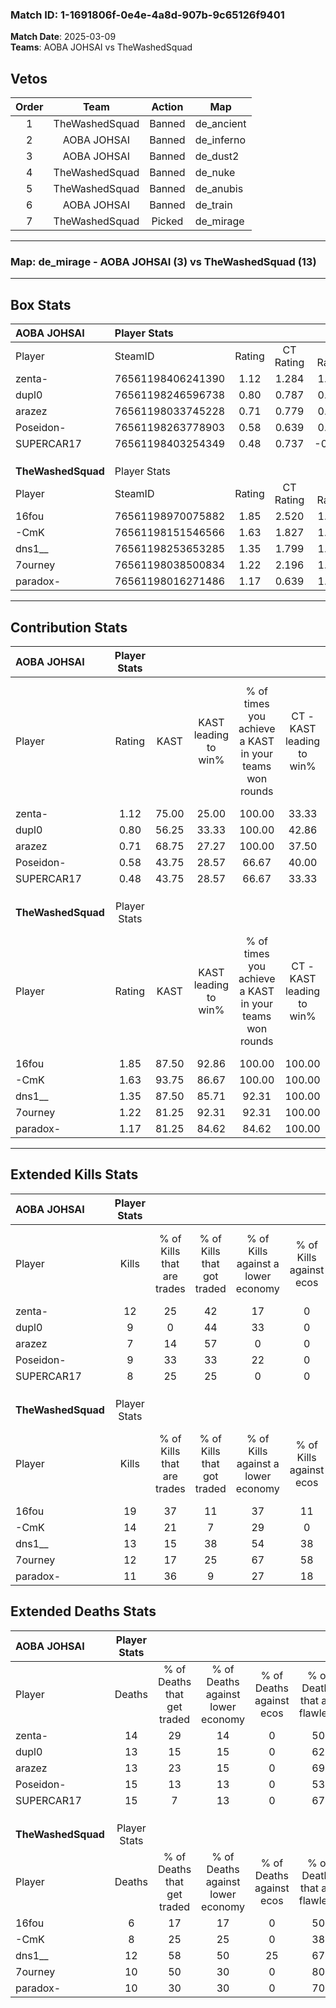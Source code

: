 ### Match ID: 1-1691806f-0e4e-4a8d-907b-9c65126f9401  
**Match Date**: 2025-03-09  
**Teams**: AOBA JOHSAI vs TheWashedSquad  

## Vetos  

| Order | Team | Action | Map |
| :---: | :--: | :----: | --- |
| 1 | TheWashedSquad | Banned | de_ancient |
| 2 | AOBA JOHSAI | Banned | de_inferno |
| 3 | AOBA JOHSAI | Banned | de_dust2 |
| 4 | TheWashedSquad | Banned | de_nuke |
| 5 | TheWashedSquad | Banned | de_anubis |
| 6 | AOBA JOHSAI | Banned | de_train |
| 7 | TheWashedSquad | Picked | de_mirage |

---  

### **Map**: de_mirage - AOBA JOHSAI (3) vs TheWashedSquad (13)  
---  

## Box Stats  

| **AOBA JOHSAI**    | Player Stats      |        |           |          |       |       |       |         |        |      |     |
| :- | :- | :-: | :-: | :-: | :-: | :-: | :-: | :-: | :-: | :-: | :-: |
| Player             | SteamID           | Rating | CT Rating | T Rating | KAST  |  ADR  | Kills | Assists | Deaths | K/D  | HS% |
| zenta-             | 76561198406241390 |  1.12  |   1.284   |  1.212   | 75.00 | 94.1  |  12   |    4    |   14   | 0.86 | 50  |
| dupl0              | 76561198246596738 |  0.80  |   0.787   |  0.981   | 56.25 | 78.8  |   9   |    4    |   13   | 0.69 | 77  |
| arazez             | 76561198033745228 |  0.71  |   0.779   |  0.905   | 68.75 | 56.8  |   7   |    3    |   13   | 0.54 | 14  |
| Poseidon-          | 76561198263778903 |  0.58  |   0.639   |  0.684   | 43.75 | 63.7  |   9   |    2    |   15   | 0.60 | 33  |
| SUPERCAR17         | 76561198403254349 |  0.48  |   0.737   |  -0.145  | 43.75 | 51.1  |   8   |    1    |   15   | 0.53 | 50  |
|                    |                   |        |           |          |       |       |       |         |        |      |     |
|                    |                   |        |           |          |       |       |       |         |        |      |     |
|                    |                   |        |           |          |       |       |       |         |        |      |     |
| **TheWashedSquad** | Player Stats      |        |           |          |       |       |       |         |        |      |     |
| Player             | SteamID           | Rating | CT Rating | T Rating | KAST  |  ADR  | Kills | Assists | Deaths | K/D  | HS% |
| 16fou              | 76561198970075882 |  1.85  |   2.520   |  1.778   | 87.50 | 99.2  |  19   |    1    |   6    | 3.17 | 36  |
| -CmK               | 76561198151546566 |  1.63  |   1.827   |  1.648   | 93.75 | 112.3 |  14   |    5    |   8    | 1.75 | 50  |
| dns1__             | 76561198253653285 |  1.35  |   1.799   |  1.513   | 87.50 | 93.4  |  13   |    8    |   12   | 1.08 | 76  |
| 7ourney            | 76561198038500834 |  1.22  |   2.196   |  1.123   | 81.25 | 73.7  |  12   |    3    |   10   | 1.20 | 50  |
| paradox-           | 76561198016271486 |  1.17  |   0.639   |  1.478   | 81.25 | 71.1  |  11   |    4    |   10   | 1.10 | 36  |
---  

## Contribution Stats  

| **AOBA JOHSAI**    | Player Stats |       |                      |                                                        |                           |                                                             |                          |                                                            |
| :- | :-: | :-: | :-: | :-: | :-: | :-: | :-: | :-: |
| Player             |    Rating    | KAST  | KAST leading to win% | % of times you achieve a KAST in your teams won rounds | CT - KAST leading to win% | CT - % of times you achieve a KAST in your teams won rounds | T - KAST leading to win% | T - % of times you achieve a KAST in your teams won rounds |
| zenta-             |     1.12     | 75.00 |        25.00         |                         100.00                         |           33.33           |                           100.00                            |           0.00           |                            0.00                            |
| dupl0              |     0.80     | 56.25 |        33.33         |                         100.00                         |           42.86           |                           100.00                            |           0.00           |                            0.00                            |
| arazez             |     0.71     | 68.75 |        27.27         |                         100.00                         |           37.50           |                           100.00                            |           0.00           |                            0.00                            |
| Poseidon-          |     0.58     | 43.75 |        28.57         |                         66.67                          |           40.00           |                            66.67                            |           0.00           |                            0.00                            |
| SUPERCAR17         |     0.48     | 43.75 |        28.57         |                         66.67                          |           33.33           |                            66.67                            |           0.00           |                            0.00                            |
|                    |              |       |                      |                                                        |                           |                                                             |                          |                                                            |
|                    |              |       |                      |                                                        |                           |                                                             |                          |                                                            |
|                    |              |       |                      |                                                        |                           |                                                             |                          |                                                            |
| **TheWashedSquad** | Player Stats |       |                      |                                                        |                           |                                                             |                          |                                                            |
| Player             |    Rating    | KAST  | KAST leading to win% | % of times you achieve a KAST in your teams won rounds | CT - KAST leading to win% | CT - % of times you achieve a KAST in your teams won rounds | T - KAST leading to win% | T - % of times you achieve a KAST in your teams won rounds |
| 16fou              |     1.85     | 87.50 |        92.86         |                         100.00                         |          100.00           |                           100.00                            |          90.00           |                           100.00                           |
| -CmK               |     1.63     | 93.75 |        86.67         |                         100.00                         |          100.00           |                           100.00                            |          81.82           |                           100.00                           |
| dns1__             |     1.35     | 87.50 |        85.71         |                         92.31                          |          100.00           |                           100.00                            |          80.00           |                           88.89                            |
| 7ourney            |     1.22     | 81.25 |        92.31         |                         92.31                          |          100.00           |                           100.00                            |          88.89           |                           88.89                            |
| paradox-           |     1.17     | 81.25 |        84.62         |                         84.62                          |          100.00           |                            75.00                            |          80.00           |                           88.89                            |
---  

## Extended Kills Stats  

| **AOBA JOHSAI**    | Player Stats |                            |                            |                                    |                         |                              |                                 |                                       |                    |           |
| :- | :-: | :-: | :-: | :-: | :-: | :-: | :-: | :-: | :-: | :-: |
| Player             |    Kills     | % of Kills that are trades | % of Kills that got traded | % of Kills against a lower economy | % of Kills against ecos | % of Kills that are flawless | % of Kills that are close duels | % of Kills that are assisted by flash | Pistol Round Kills | AWP Kills |
| zenta-             |      12      |             25             |             42             |                 17                 |            0            |              58              |                0                |                   0                   |         0          |     0     |
| dupl0              |      9       |             0              |             44             |                 33                 |            0            |              67              |                0                |                   0                   |         0          |     0     |
| arazez             |      7       |             14             |             57             |                 0                  |            0            |              57              |                0                |                   0                   |         0          |     1     |
| Poseidon-          |      9       |             33             |             33             |                 22                 |            0            |              56              |                0                |                   0                   |         1          |     0     |
| SUPERCAR17         |      8       |             25             |             25             |                 0                  |            0            |              63              |               13                |                  13                   |         0          |     0     |
|                    |              |                            |                            |                                    |                         |                              |                                 |                                       |                    |           |
|                    |              |                            |                            |                                    |                         |                              |                                 |                                       |                    |           |
|                    |              |                            |                            |                                    |                         |                              |                                 |                                       |                    |           |
| **TheWashedSquad** | Player Stats |                            |                            |                                    |                         |                              |                                 |                                       |                    |           |
| Player             |    Kills     | % of Kills that are trades | % of Kills that got traded | % of Kills against a lower economy | % of Kills against ecos | % of Kills that are flawless | % of Kills that are close duels | % of Kills that are assisted by flash | Pistol Round Kills | AWP Kills |
| 16fou              |      19      |             37             |             11             |                 37                 |           11            |              68              |                0                |                   0                   |         5          |     5     |
| -CmK               |      14      |             21             |             7              |                 29                 |            0            |              71              |                0                |                   0                   |         1          |     0     |
| dns1__             |      13      |             15             |             38             |                 54                 |           38            |              54              |               15                |                   0                   |         0          |     0     |
| 7ourney            |      12      |             17             |             25             |                 67                 |           58            |              50              |                8                |                   0                   |         1          |     0     |
| paradox-           |      11      |             36             |             9              |                 27                 |           18            |              55              |                9                |                   0                   |         3          |     0     |
## Extended Deaths Stats  

| **AOBA JOHSAI**    | Player Stats |                             |                                   |                          |                               |                            |                           |               |
| :- | :-: | :-: | :-: | :-: | :-: | :-: | :-: | :-: |
| Player             |    Deaths    | % of Deaths that get traded | % of Deaths against lower economy | % of Deaths against ecos | % of Deaths that are flawless | % of Deaths that are close | % of Deaths while blinded | Deaths to AWP |
| zenta-             |      14      |             29              |                14                 |            0             |              50               |             7              |             0             |       0       |
| dupl0              |      13      |             15              |                15                 |            0             |              62               |             15             |             0             |       2       |
| arazez             |      13      |             23              |                15                 |            0             |              69               |             0              |             0             |       0       |
| Poseidon-          |      15      |             13              |                13                 |            0             |              53               |             0              |             0             |       1       |
| SUPERCAR17         |      15      |              7              |                13                 |            0             |              67               |             7              |             0             |       2       |
|                    |              |                             |                                   |                          |                               |                            |                           |               |
|                    |              |                             |                                   |                          |                               |                            |                           |               |
|                    |              |                             |                                   |                          |                               |                            |                           |               |
| **TheWashedSquad** | Player Stats |                             |                                   |                          |                               |                            |                           |               |
| Player             |    Deaths    | % of Deaths that get traded | % of Deaths against lower economy | % of Deaths against ecos | % of Deaths that are flawless | % of Deaths that are close | % of Deaths while blinded | Deaths to AWP |
| 16fou              |      6       |             17              |                17                 |            0             |              50               |             0              |             0             |       0       |
| -CmK               |      8       |             25              |                25                 |            0             |              38               |             0              |             0             |       0       |
| dns1__             |      12      |             58              |                50                 |            25            |              67               |             0              |             0             |       1       |
| 7ourney            |      10      |             50              |                30                 |            0             |              80               |             0              |            10             |       0       |
| paradox-           |      10      |             30              |                30                 |            0             |              70               |             10             |             0             |       0       |
